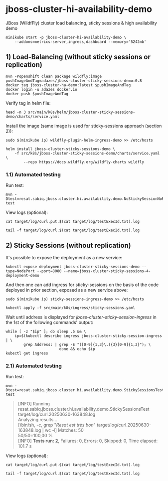 # jboss-cluster-hi-availability-demo
JBoss (WildfFly) cluster load balancing, sticky sessions &amp; high availability demo

```console
minikube start -p jboss-cluster-hi-availability-demo \
	--addons=metrics-server,ingress,dashboard --memory='5242mb'
```

## 1) Load-Balancing (without sticky sessions or replication)
```console
mvn -Popenshift clean package wildfly:image
pushImageAndTag=adazes/jboss-cluster-sticky-sessions-demo:0.8
docker tag jboss-cluster-ha-demo:latest $pushImageAndTag
docker login -u adazes docker.io
docker push $pushImageAndTag
```

Verify tag in helm file:

```console
head -n 3 src/main/k8s/helm/jboss-cluster-sticky-sessions-demo/charts/service.yaml
```

Install the image (same image is used for sticky-sessions approach (section 2)):

```console
sudo $(minikube ip) wildfly-plugin-helm-ingress-demo >> /etc/hosts

helm install jboss-cluster-sticky-sessions-demo \
	-f src/k8s/jboss-cluster-sticky-sessions-demo/charts/service.yaml \
		--repo https://docs.wildfly.org/wildfly-charts wildfly
```

### 1.1) Automated testing
Run test:

```console
mvn -Dtest=resat.sabiq.jboss.cluster.hi.availability.demo.NoStickySessionNoReplicationTest test
```

View logs (optional):

```shell
cat target/log/curl.put.$(cat target/log/testExecId.txt).log

tail -f target/log/curl.$(cat target/log/testExecId.txt).log
```

## 2) Sticky Sessions (without replication)
It's possible to expose the deployment as a new service:

```console
kubectl expose deployment jboss-cluster-sticky-sessions-demo --type=NodePort --port=8080 --name=jboss-cluster-sticky-sessions-4-deployment-demo
```

And then one can add ingress for sticky-sessions on the basis of the code deployed in prior section, exposed as a new service above:

```console
sudo $(minikube ip) sticky-sessions-ingress-demo >> /etc/hosts

kubectl apply -f src/main/k8s/ingress/sticky-sessions.yaml
```
Wait until address is displayed for *jboss-cluster-sticky-session-ingress* in the 1st of the following
	commands' output:

```console
while [ -z "$ip" ]; do sleep .5 && \
	ip=$(kubectl describe ingress jboss-cluster-sticky-session-ingress | \
		grep Address: | grep -E "([0-9]{1,3}\.){3}[0-9]{1,3}"); \
						done && echo $ip
kubectl get ingress
```

### 2.1) Automated testing
Run test:

```console
mvn -Dtest=resat.sabiq.jboss.cluster.hi.availability.demo.StickySessionsTest test
```

> [INFO] Running resat.sabiq.jboss.cluster.hi.availability.demo.StickySessionsTest  
target/log/curl.20250630-163848.log  
Analyzing results...  
[/bin/sh, -c, grep "*Resat est très bon*" target/log/curl.20250630-163848.log | wc -l]
Matches: 50  
50/50=100,00 %  
[INFO] **Tests run: 2**, Failures: 0, Errors: 0, Skipped: 0, Time elapsed: 101.7 s

View logs (optional):

```shell
cat target/log/curl.put.$(cat target/log/testExecId.txt).log

tail -f target/log/curl.$(cat target/log/testExecId.txt).log
```


